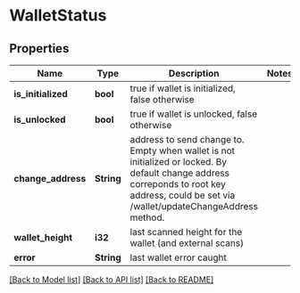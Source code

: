 # WalletStatus

## Properties

Name | Type | Description | Notes
------------ | ------------- | ------------- | -------------
**is_initialized** | **bool** | true if wallet is initialized, false otherwise | 
**is_unlocked** | **bool** | true if wallet is unlocked, false otherwise | 
**change_address** | **String** | address to send change to. Empty when wallet is not initialized or locked. By default change address correponds to root key address, could be set via /wallet/updateChangeAddress method. | 
**wallet_height** | **i32** | last scanned height for the wallet (and external scans) | 
**error** | **String** | last wallet error caught | 

[[Back to Model list]](../README.md#documentation-for-models) [[Back to API list]](../README.md#documentation-for-api-endpoints) [[Back to README]](../README.md)


